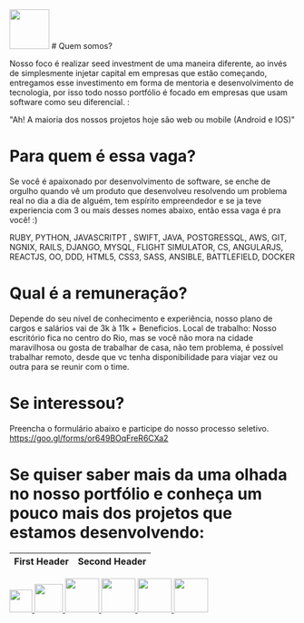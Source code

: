 <img height="70" src="https://s3-sa-east-1.amazonaws.com/site-elo/files/innvent.png" >
# Quem somos?

Nosso foco é realizar seed investment de uma maneira diferente, ao invés de simplesmente injetar capital em empresas que estão começando, entregamos esse investimento em forma de mentoria e desenvolvimento de tecnologia, por isso todo nosso portfólio é focado em empresas que usam software como seu diferencial. :

"Ah! A maioria dos nossos projetos hoje são web ou mobile (Android e IOS)"

# Para quem é essa vaga?

Se você é apaixonado por desenvolvimento de software, se enche de orgulho quando vê um produto que desenvolveu resolvendo um problema real no dia a dia de alguém, tem espírito empreendedor e se ja teve experiencia com 3 ou mais desses nomes abaixo, então essa vaga é pra você! :)

RUBY, PYTHON, JAVASCRITPT , SWIFT, JAVA, POSTGRESSQL, AWS, GIT, NGNIX, RAILS, DJANGO, MYSQL, FLIGHT SIMULATOR, CS, ANGULARJS, REACTJS, OO, DDD, HTML5, CSS3, SASS, ANSIBLE, BATTLEFIELD, DOCKER 

# Qual é a remuneração?

Depende do seu nível de conhecimento e experiência, nosso plano de cargos e salários vai de 3k à 11k  + Beneficios.
Local de trabalho:
Nosso escritório fica no centro do Rio, mas se você não mora na cidade maravilhosa ou gosta de trabalhar de casa, não tem problema, é possível trabalhar remoto, desde que vc tenha disponibilidade para viajar vez ou outra para se reunir com o time.

# Se interessou? 
Preencha o formulário abaixo e participe do nosso processo seletivo.
https://goo.gl/forms/or649BOqFreR6CXa2


# Se quiser saber mais da uma olhada no nosso portfólio e conheça um pouco mais dos projetos que estamos desenvolvendo:

First Header | Second Header
------------ | -------------

<a href="www.ativore.com" target="_blank">
<img height="40" src="http://ativore.com/wp-content/themes/ativore/images/logo-ativore-white.png" >
</a>


<a href="http://beepsaude.com.br" target="_blank">
<img height="50" src="http://beepsaude.com.br/img/main-logo.png" >
</a>

<a href="http://gomus.com.br" target="_blank">
<img height="60" src="https://yt3.ggpht.com/-dtoe_n8i9c8/AAAAAAAAAAI/AAAAAAAAAAA/Zcz8gz3xdbA/s900-c-k-no-mo-rj-c0xffffff/photo.jpg" >
</a>

<a href="http://www.grupobrmed.com.br" target="_blank">
<img height="60" src="http://www.grupobrmed.com.br/img/imgsbrmed/logo.png" >
</a>

<a href="https://touts.com.br" target="_blank">
<img height="60" src="https://touts.com.br/logo_touts.png" >
</a>


<a href="http://minhacorridaapp.com.br" target="_blank">
<img height="60" src="https://s3.amazonaws.com/minhacorrida/site/img/logo-minha-corrida.png" >
</a>


